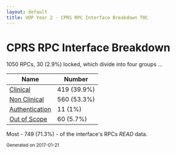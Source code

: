 ```yaml
---
layout: default
title: VDP Year 2 - CPRS RPC Interface Breakdown TOC
---
```


# CPRS RPC Interface Breakdown

1050 RPCs, 30 (2.9%) locked, which divide into four groups ...

Name | Number
--- | ---
[Clinical](bdClinical) | 419 (39.9%)
[Non Clinical](bdNon_Clinical) | 560 (53.3%)
[Authentication](bdAuthentication) | 11 (1%)
[Out of Scope](bdOut_of_Scope) | 60 (5.7%)

Most - 749 (71.3%) - of the interface's RPCs _READ_ data.





<small>Generated on 2017-01-21</small>